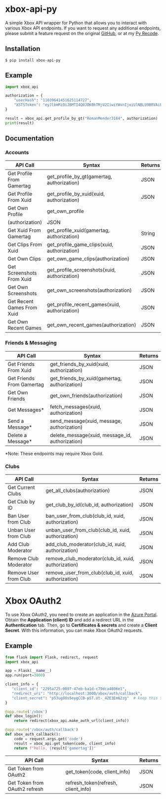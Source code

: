 # xbox-api-py

A simple Xbox API wrapper for Python that allows you to interact with various Xbox API endpoints. If you want to request any additional endpoints, please submit a feature request on the original [GitHub](https://github.com/RomanMender/xbox-api), or at my [Py Recode](https://github.com/SpcFORK/xbox-api-py).

## Installation
```shell
$ pip install xbox-api-py
```

## Example

```python
import xbox_api

authorization = {
    "userHash": "11039641451625114727",
    "XSTSToken": "eyJlbmMiOiJBMTI4Q0JDK0hTMjU2IiwiYWxnIjoiUlNBLU9BRVAiLCJjdHkiOiJKV1QiLCJ6aXAiOiJERUYiLCJ4NXQiOiIxZlVBejExYmtpWklFaE5KSVZnSDFTdTVzX2cifQ.EVUwstAv_Vr4S6JQS3eEKQTrdqivPYCAWUtLuWTsBajNCmaKNtAIMUdMhypmpALCuwZg9JmIH9Bj7JU83zSxaS6urk6N93iOccfTsHXIcyplfewyk6CtHxCxX6jghEoA5LZLnci_xe8kKM6te1EYA8rBiCPdI-sFTqBaolyDbQA.o5mvE37qC24UvSDEzkzTMA.Z9WCgzwTGlgUdPE7DvDG5aC3vB5-zylnfHGVdKShP_668leL3GIWYCUROlVLraETJwZhYzWWF8kZvPsbV8bHHfdrlMeXa4zFUqB69zc2Xo7t8mfY9HVIZ5kKecI_d22BoK_mI0WFhD1QtGcU9njz9BI3BS4alxCTdGYsjVajmLqDP-gXOkj67TIRmG8hbM9yIQfCQkLJbEsXSWDR8vts8AM0PcK5AkeB9k_HSc1UWOHEAN3F2L23l1eqAdaFkRYlUfMk24SgC5uADsduGQGDHu82TRR9rE6w7roaefSl2bCwjQEzfZ86a-MnXaHfeq_6Dmi2wHK9l_qiFdhTLygU7GqY1fB9Kzfeu8vVj0NLOuIe5NKmKqOqNjCsDxRcRoKh7m4IJ_JlB22xXKd6Vk5onjm-RpYWNe1wIWB7jUTTjPadNKrUSacfrS5H7CwB6Tp0mhq1l21f_V0_4YYa2DmsGGNTvxb8xbMHKqM7H1pKMzKERSwcrEitnnsH69eoB_uVWFvTIeddl4qx_O1oIMl8XDeDqrDPZMxZ1zes8VsNqULJlOlxWe8zmCLyuACtKvhKllLiaAuuz93BD7MpRRHxvkID8QAt9J3-BpBnT0gFmVMjzz3N5_3jQuK7kSDlfE7DyC8lCFGVYnUxzd21oNWa8oWTHUpHBNbX13IUfiNt_YrmICdDEDa0JMo6F-fcSCXpaK1RJAGIzEzz0Nwfn3l_JOZuGU8ATpar3yR3MahLrvVcO_XuMILGnvAv3HTfFJZMu-YBrv2WY8jAPZ2R1QEh96bHja_9lbWLN7T4mqiUdgVrhKJb_n4kO3IVDtP756Lud1Dsh6xcJkCoFUp0dzsx2Cd7iCyZeXSxuwbcibPobMGNUMslyN8gzE_NTNqIdMhe2Kbf-M9TC1OKkF6NkLAyDKeWxkSQxN4Wru4So9oJkBaqG3mz615LYR_KrInyN3L4Ya6UN9dHx6VVDLjLkFPcAY9bCOFiZbUXMP2c11qznxnCO6v4Lj-HiF7VAXdtVJbNi18Dpfw8uzIJC9AEAmHc84jdYjkwD3fLSnTM2_qPwfT8wy4bhuqFX7y6zEvlfFP4W5x_Bg-dPVx1UU0knQ0I49GiLhv9bfdp_VSdl9f0g59BUe6VhLPz8RZivk1kIokKyMZ7jl6svyDvBDwb4q43wUWop8zcXGOE1WBVfracRswsUWsh8c56u23fGjE--39Q-l35gC4uCeH_IwqF7pkeSi6ThhrZBdKgad1jgTeP5wd2MLfCUS3J_SrV0xsg-upAzzjamdMsJju6OYbzN5sAh8pw74lJkFHcA_C7nCXUNgDUtrLxuF5FRLfGsqjlsEk5yUNZAzMuJiIMXYjnTAX0w_w7WYVSSzvpAZdaYiFQetBghR70YUZtT3xi4q1WZUNj8cl8qHOgmtvcB_2M4qUEDQje2zkc7wolQpqOzYfluP_1QFmzHgSfXONWAmKFls12DBkJtnGi6gsm5ZU2S3CtmA.Ui1dbEardw_cL0ETJ6BZBxC5vbHTMFhR_qAK_O7mVYY"
}

result = xbox_api.get_profile_by_gt("RomanMender3164", authorization)
print(result)
```

## Documentation

### Accounts

| API Call  | Syntax  | Returns  |
| ------------ | ------------ | ------------ |
| Get Profile From Gamertag  | get_profile_by_gt(gamertag, authorization)  | JSON  |
| Get Profile From Xuid  | get_profile_by_xuid(xuid, authorization)  | JSON  |
| Get Own Profile  | get_own_profile
(authorization)  | JSON  |
| Get Xuid From Gamertag  | get_profile_xuid(gamertag, authorization)  | String  |
| Get Clips From Xuid  | get_profile_game_clips(xuid, authorization)  | JSON  |
| Get Own Clips  | get_own_game_clips(authorization)  | JSON  |
| Get Screenshots From Xuid  | get_profile_screenshots(xuid, authorization)  | JSON  |
| Get Own Screenshots  | get_own_screenshots(authorization)  | JSON  |
| Get Recent Games From Xuid  | get_profile_recent_games(xuid, authorization)  | JSON  |
| Get Own Recent Games  | get_own_recent_games(authorization)  | JSON  |

### Friends & Messaging

| API Call  | Syntax  | Returns  |
| ------------ | ------------ | ------------ |
| Get Friends From Xuid | get_friends_by_xuid(xuid, authorization)  | JSON  |
| Get Friends From Gamertag | get_friends_by_xuid(gamertag, authorization)  | JSON  |
| Get Own Friends | get_own_friends(authorization)  | JSON  |
| Get Messages* | fetch_messages(xuid, authorization)  | JSON  |
| Send a Message* | send_message(xuid, message, authorization)  | JSON  |
| Delete a Message* | delete_message(xuid, message_id, authorization)  | JSON  |

*Note: These endpoints may require Xbox Gold.

### Clubs

| API Call  | Syntax  | Returns  |
| ------------ | ------------ | ------------ |
| Get Current Clubs  | get_all_clubs(authorization)  | JSON  |
| Get Club by ID | get_club_by_id(club_id, authorization)  | JSON  |
| Ban User from Club | ban_user_from_club(club_id, xuid, authorization)  | JSON  |
| Unban User from Club | unban_user_from_club(club_id, xuid, authorization)  | JSON  |
| Add Club Moderator | add_club_moderator(club_id, xuid, authorization)  | JSON  |
| Remove Club Moderator | remove_club_moderator(club_id, xuid, authorization)  | JSON  |
| Remove User from Club | remove_user_from_club(club_id, xuid, authorization)  | JSON  |

# Xbox OAuth2

To use Xbox OAuth2, you need to create an application in the [Azure Portal](https://aka.ms/appregistrations). Obtain the **Application (client) ID** and add a redirect URL in the **Authentication** tab. Then, go to **Certificates & secrets** and create a **Client Secret**. With this information, you can make Xbox OAuth2 requests.

## Example

```python
from flask import Flask, redirect, request
import xbox_api

app = Flask(__name__)
app.run(port=3000)

client_info = {
   "client_id": "2295a725-0097-47eb-ba1d-c79dca4606e1",
   "redirect_uri": "http://localhost:3000/xbox/auth/callback",
   "client_secret": "p53ug8Us5eygCCB-pST.Ut-_42E3Em62zg"  # keep this secret
}

@app.route('/xbox')
def xbox_login():
    return redirect(xbox_api.make_auth_url(client_info))

@app.route('/xbox/auth/callback')
def xbox_auth_callback():
    code = request.args.get('code')
    result = xbox_api.get_token(code, client_info)
    return f"Hello, {result['gamertag']}"

```

| API Call  | Syntax  | Returns  |
| ------------ | ------------ | ------------ |
| Get Token from OAuth2  | get_token(code, client_info)  | JSON  |
| Get Token from OAuth2 refresh  | refresh_token(refresh, client_info)  | JSON  |
